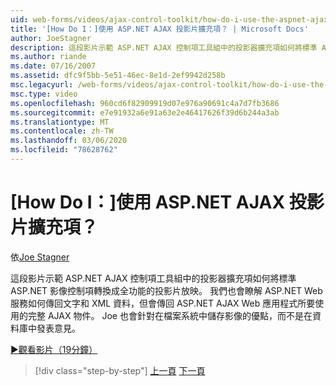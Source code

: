 ```yaml
---
uid: web-forms/videos/ajax-control-toolkit/how-do-i-use-the-aspnet-ajax-slideshow-extender
title: '[How Do I：]使用 ASP.NET AJAX 投影片擴充項？ | Microsoft Docs'
author: JoeStagner
description: 這段影片示範 ASP.NET AJAX 控制項工具組中的投影器擴充項如何將標準 ASP.NET 影像控制項轉換成全功能的 sl 。
ms.author: riande
ms.date: 07/16/2007
ms.assetid: dfc9f5bb-5e51-46ec-8e1d-2ef9942d258b
msc.legacyurl: /web-forms/videos/ajax-control-toolkit/how-do-i-use-the-aspnet-ajax-slideshow-extender
msc.type: video
ms.openlocfilehash: 960cd6f82909919d07e976a90691c4a7d7fb3686
ms.sourcegitcommit: e7e91932a6e91a63e2e46417626f39d6b244a3ab
ms.translationtype: MT
ms.contentlocale: zh-TW
ms.lasthandoff: 03/06/2020
ms.locfileid: "78628762"
---
```

# <a name="how-do-i-use-the-aspnet-ajax-slideshow-extender"></a>[How Do I：]使用 ASP.NET AJAX 投影片擴充項？

依[Joe Stagner](https://github.com/JoeStagner)

這段影片示範 ASP.NET AJAX 控制項工具組中的投影器擴充項如何將標準 ASP.NET 影像控制項轉換成全功能的投影片放映。 我們也會瞭解 ASP.NET Web 服務如何傳回文字和 XML 資料，但會傳回 ASP.NET AJAX Web 應用程式所要使用的完整 AJAX 物件。 Joe 也會針對在檔案系統中儲存影像的優點，而不是在資料庫中發表意見。

[&#9654;觀看影片（19分鐘）](https://channel9.msdn.com/Blogs/ASP-NET-Site-Videos/how-do-i-use-the-aspnet-ajax-slideshow-extender)

> [!div class="step-by-step"]
> [上一頁](how-do-i-use-the-aspnet-ajax-tabs-control.md)
> [下一頁](how-do-i-use-the-aspnet-ajax-updatepanelanimation-extender.md)
